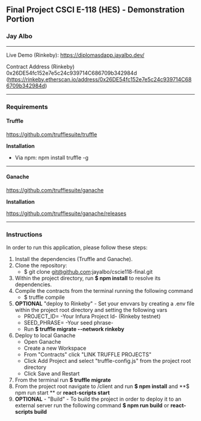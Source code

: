 ## Final Project CSCI E-118 (HES) - Demonstration Portion

### Jay Albo

---

Live Demo (Rinkeby): https://diplomasdapp.jayalbo.dev/

Contract Address (Rinkeby) 0x26DE54fc152e7e5c24c939714C686709b342984d (https://rinkeby.etherscan.io/address/0x26DE54fc152e7e5c24c939714C686709b342984d)

---

### Requirements

#### **Truffle**

https://github.com/trufflesuite/truffle

**Installation**

- Via npm:
  npm install truffle -g

---

#### **Ganache**

https://github.com/trufflesuite/ganache

**Installation**

https://github.com/trufflesuite/ganache/releases

---

### Instructions

In order to run this application, please follow these steps:

1. Install the dependencies (Truffle and Ganache).
2. Clone the repository:
   - $ git clone git@github.com:jayalbo/cscie118-final.git
3. Within the project directory, run **$ npm install** to resolve its dependencies.
4. Compile the contracts from the terminal running the following command
   - $ truffle compile
5. **OPTIONAL** "deploy to Rinkeby" - Set your envvars by creating a .env file within the project root directory and setting the following vars
   - PROJECT_ID= -Your Infura Project Id- (Rinkeby testnet)
   - SEED_PHRASE= -Your seed phrase-
   - Run **$ truffle migrate --network rinkeby**
6. Deploy to local Ganache
   - Open Ganache
   - Create a new Workspace
   - From "Contracts" click "LINK TRUFFLE PROJECTS"
   - Click Add Project and select "truffle-config.js" from the project root directory
   - Click Save and Restart
7. From the terminal run **$ truffle migrate**
8. From the project root navigate to /client and run **$ npm install** and **$ npm run start ** or **react-scripts start**
9. **OPTIONAL** - "Build" - To build the project in order to deploy it to an external server run the following command **$ npm run build** or **react-scripts build**
